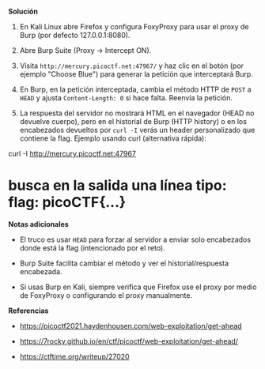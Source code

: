 **Solución**

1. En Kali Linux abre Firefox y configura FoxyProxy para usar el proxy de Burp (por defecto 127.0.0.1:8080).
    
2. Abre Burp Suite (Proxy → Intercept ON).
    
3. Visita `http://mercury.picoctf.net:47967/` y haz clic en el botón (por ejemplo "Choose Blue") para generar la petición que interceptará Burp.
    
4. En Burp, en la petición interceptada, cambia el método HTTP de `POST` a `HEAD` y ajusta `Content-Length: 0` si hace falta. Reenvía la petición.
    
5. La respuesta del servidor no mostrará HTML en el navegador (HEAD no devuelve cuerpo), pero en el historial de Burp (HTTP history) o en los encabezados devueltos por `curl -I` verás un header personalizado que contiene la flag. Ejemplo usando curl (alternativa rápida):
    

curl -I http://mercury.picoctf.net:47967

# busca en la salida una línea tipo: flag: picoCTF{...}

**Notas adicionales**

- El truco es usar `HEAD` para forzar al servidor a enviar solo encabezados donde está la flag (intencionado por el reto).
    
- Burp Suite facilita cambiar el método y ver el historial/respuesta encabezada.
    
- Si usas Burp en Kali, siempre verifica que Firefox use el proxy por medio de FoxyProxy o configurando el proxy manualmente.
    

**Referencias**

- https://picoctf2021.haydenhousen.com/web-exploitation/get-ahead
    
- https://7rocky.github.io/en/ctf/picoctf/web-exploitation/get-ahead/
    
- https://ctftime.org/writeup/27020